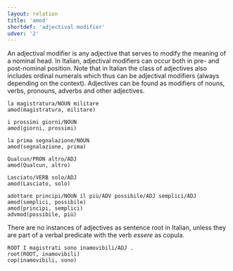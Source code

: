 ```yaml
---
layout: relation
title: 'amod'
shortdef: 'adjectival modifier'
udver: '2'
---
```


An adjectival modifier is any adjective that serves to modify the meaning of a nominal head. In Italian, adjectival modifiers can occur both in pre- and post-nominal position. Note that in Italian the class of adjectives also includes ordinal numerals which thus can be adjectival modifiers (always depending on the context). Adjectives can be found as modifiers of nouns, verbs, pronouns, adverbs and other adjectives. 

~~~ sdparse
la magistratura/NOUN militare
amod(magistratura, militare)
~~~
~~~ sdparse
i prossimi giorni/NOUN
amod(giorni, prossimi)
~~~
~~~ sdparse
la prima segnalazione/NOUN
amod(segnalazione, prima)
~~~
~~~ sdparse
Qualcun/PRON altro/ADJ 
amod(Qualcun, altro)
~~~
~~~ sdparse
Lasciato/VERB solo/ADJ 
amod(Lasciato, solo)
~~~
~~~ sdparse
adottare principi/NOUN il più/ADV possibile/ADJ semplici/ADJ 
amod(semplici, possibile)
amod(principi, semplici)
advmod(possibile, più)
~~~

There are no instances of adjectives as sentence root in Italian, unless they are part of a verbal predicate with the verb *essere* as copula. 

~~~ sdparse
ROOT I magistrati sono inamovibili/ADJ .
root(ROOT, inamovibili)
cop(inamovibili, sono)
~~~
<!-- Interlanguage links updated Po 6. listopadu 2023, 21:42:25 CET -->
